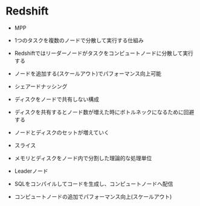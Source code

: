 # Redshift

- MPP
 - 1つのタスクを複数のノードで分散して実行する仕組み
 - Redshiftではリーダーノードがタスクをコンピュートノードに分散して実行する
 - ノードを追加する(スケールアウト)でパフォーマンス向上可能
 
- シェアードナッシング
 - ディスクをノードで共有しない構成
 - ディスクを共有するとノード数が増えた時にボトルネックになるために回避する
 - ノードとディスクのセットが増えていく

- スライス
 - メモリとディスクをノード内で分割した理論的な処理単位
 
- Leaderノード
 - SQLをコンパイルしてコードを生成し、コンピュートノードへ配信
 
- コンピュートノードの追加でパフォーマンス向上(スケールアウト)
 
 
